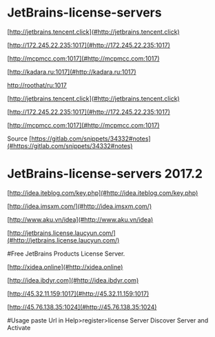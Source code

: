 

# JetBrains-license-servers

[http://jetbrains.tencent.click](#http://jetbrains.tencent.click)

[http://172.245.22.235:1017](#http://172.245.22.235:1017)

[http://mcpmcc.com:1017](#http://mcpmcc.com:1017)

[http://kadara.ru:1017](#http://kadara.ru:1017)

[http://roothat/ru:1017](#http://roothat/ru:1017)

[http://jetbrains.tencent.click](#http://jetbrains.tencent.click)

[http://172.245.22.235:1017](#http://172.245.22.235:1017)

[http://mcpmcc.com:1017](#http://mcpmcc.com:1017)


Source [https://gitlab.com/snippets/34332#notes](#https://gitlab.com/snippets/34332#notes)

# JetBrains-license-servers 2017.2
[http://idea.iteblog.com/key.php](#http://idea.iteblog.com/key.php)

[http://idea.imsxm.com/](#http://idea.imsxm.com/)

[http://www.aku.vn/idea](#http://www.aku.vn/idea)

[http://jetbrains.license.laucyun.com/](#http://jetbrains.license.laucyun.com/)


#Free JetBrains Products License Server.

[http://xidea.online](#http://xidea.online)

[http://idea.ibdyr.com](#http://idea.ibdyr.com)

[http://45.32.11.159:1017](#http://45.32.11.159:1017)

[http://45.76.138.35:1024](#http://45.76.138.35:1024)


#Usage
paste Url in
  Help>register>license Server
Discover Server and Activate



